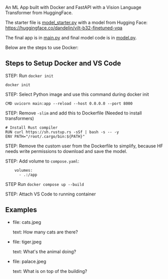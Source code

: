 An ML App built with Docker and FastAPI with a Vision Language Transformer from HuggingFace.

The starter file is [model_starter.py](model_starter.py) with a model from Hugging Face: https://huggingface.co/dandelin/vilt-b32-finetuned-vqa

The final app is in [main.py](main.py) and final model code is in [model.py](model.py).

Below are the steps to use Docker:

## Steps to Setup Docker and VS Code

STEP: Run `docker init`

```
docker init
```

STEP: Select Python image and use this command during docker init
```
CMD uvicorn main:app --reload --host 0.0.0.0 --port 8000
```

STEP: Remove `-slim` and add this to Dockerfile (Needed to install transformers)

```
# Install Rust compiler
RUN curl https://sh.rustup.rs -sSf | bash -s -- -y
ENV PATH="/root/.cargo/bin:${PATH}"
```

STEP: Remove the custom user from the Dockerfile to simplify, because HF needs write permissions to download and save the model.

STEP: Add volume to `compose.yaml`:

```
    volumes:
      - .:/app
```

STEP Run `docker compose up --build`

STEP: Attach VS Code to running container

## Examples

- file: cats.jpeg
  
  text: How many cats are there?

- file: tiger.jpeg

  text: What's the animal doing?

- file: palace.jpeg

  text: What is on top of the building?
